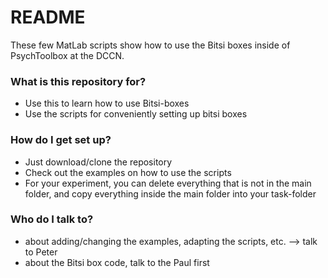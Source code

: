 # README #

These few MatLab scripts show how to use the Bitsi boxes inside of PsychToolbox at the DCCN.

### What is this repository for? ###

* Use this to learn how to use Bitsi-boxes
* Use the scripts for conveniently setting up bitsi boxes

### How do I get set up? ###

* Just download/clone the repository
* Check out the examples on how to use the scripts
* For your experiment, you can delete everything that is not in the main folder, and copy everything inside the main folder into your task-folder

### Who do I talk to? ###

* about adding/changing the examples, adapting the scripts, etc. --> talk to Peter
* about the Bitsi box code, talk to the Paul first